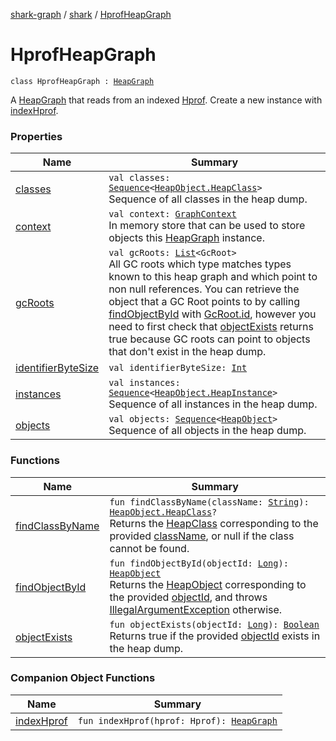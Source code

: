 [shark-graph](../../index.md) / [shark](../index.md) / [HprofHeapGraph](./index.md)

# HprofHeapGraph

`class HprofHeapGraph : `[`HeapGraph`](../-heap-graph/index.md)

A [HeapGraph](../-heap-graph/index.md) that reads from an indexed [Hprof](#). Create a new instance with [indexHprof](index-hprof.md).

### Properties

| Name | Summary |
|---|---|
| [classes](classes.md) | `val classes: `[`Sequence`](https://kotlinlang.org/api/latest/jvm/stdlib/kotlin.sequences/-sequence/index.html)`<`[`HeapObject.HeapClass`](../-heap-object/-heap-class/index.md)`>`<br>Sequence of all classes in the heap dump. |
| [context](context.md) | `val context: `[`GraphContext`](../-graph-context/index.md)<br>In memory store that can be used to store objects this [HeapGraph](../-heap-graph/index.md) instance. |
| [gcRoots](gc-roots.md) | `val gcRoots: `[`List`](https://kotlinlang.org/api/latest/jvm/stdlib/kotlin.collections/-list/index.html)`<GcRoot>`<br>All GC roots which type matches types known to this heap graph and which point to non null references. You can retrieve the object that a GC Root points to by calling [findObjectById](../-heap-graph/find-object-by-id.md) with [GcRoot.id](#), however you need to first check that [objectExists](../-heap-graph/object-exists.md) returns true because GC roots can point to objects that don't exist in the heap dump. |
| [identifierByteSize](identifier-byte-size.md) | `val identifierByteSize: `[`Int`](https://kotlinlang.org/api/latest/jvm/stdlib/kotlin/-int/index.html) |
| [instances](instances.md) | `val instances: `[`Sequence`](https://kotlinlang.org/api/latest/jvm/stdlib/kotlin.sequences/-sequence/index.html)`<`[`HeapObject.HeapInstance`](../-heap-object/-heap-instance/index.md)`>`<br>Sequence of all instances in the heap dump. |
| [objects](objects.md) | `val objects: `[`Sequence`](https://kotlinlang.org/api/latest/jvm/stdlib/kotlin.sequences/-sequence/index.html)`<`[`HeapObject`](../-heap-object/index.md)`>`<br>Sequence of all objects in the heap dump. |

### Functions

| Name | Summary |
|---|---|
| [findClassByName](find-class-by-name.md) | `fun findClassByName(className: `[`String`](https://kotlinlang.org/api/latest/jvm/stdlib/kotlin/-string/index.html)`): `[`HeapObject.HeapClass`](../-heap-object/-heap-class/index.md)`?`<br>Returns the [HeapClass](../-heap-object/-heap-class/index.md) corresponding to the provided [className](../-heap-graph/find-class-by-name.md#shark.HeapGraph$findClassByName(kotlin.String)/className), or null if the class cannot be found. |
| [findObjectById](find-object-by-id.md) | `fun findObjectById(objectId: `[`Long`](https://kotlinlang.org/api/latest/jvm/stdlib/kotlin/-long/index.html)`): `[`HeapObject`](../-heap-object/index.md)<br>Returns the [HeapObject](../-heap-object/index.md) corresponding to the provided [objectId](../-heap-graph/find-object-by-id.md#shark.HeapGraph$findObjectById(kotlin.Long)/objectId), and throws [IllegalArgumentException](https://kotlinlang.org/api/latest/jvm/stdlib/kotlin/-illegal-argument-exception/index.html) otherwise. |
| [objectExists](object-exists.md) | `fun objectExists(objectId: `[`Long`](https://kotlinlang.org/api/latest/jvm/stdlib/kotlin/-long/index.html)`): `[`Boolean`](https://kotlinlang.org/api/latest/jvm/stdlib/kotlin/-boolean/index.html)<br>Returns true if the provided [objectId](../-heap-graph/object-exists.md#shark.HeapGraph$objectExists(kotlin.Long)/objectId) exists in the heap dump. |

### Companion Object Functions

| Name | Summary |
|---|---|
| [indexHprof](index-hprof.md) | `fun indexHprof(hprof: Hprof): `[`HeapGraph`](../-heap-graph/index.md) |
